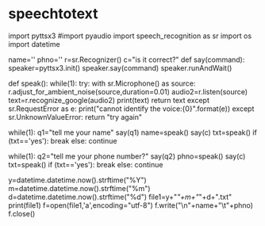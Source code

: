 
# speechtotext
import pyttsx3
#import pyaudio
import speech_recognition as sr
import os
import datetime

name=''
phno=''
r=sr.Recognizer()
c="is it correct?"
def say(command):
    speaker=pyttsx3.init()
    speaker.say(command)
    speaker.runAndWait()

def speak():
    while(1):
        try:
            with sr.Microphone() as source:
                r.adjust_for_ambient_noise(source,duration=0.01)
                audio2=r.listen(source)
                text=r.recognize_google(audio2)
                print(text)
                return text
        except sr.RequestError as e:
                print("cannot identify the voice:{0}".format(e))
        except sr.UnknownValueError:
                return "try again"

while(1):
    q1="tell me your name"
    say(q1)
    name=speak()
    say(c)
    txt=speak()
    if (txt=='yes'):
        break
    else:
        continue

while(1):
    q2="tell me your phone number?"
    say(q2)
    phno=speak()
    say(c)
    txt=speak()
    if (txt=='yes'):
        break
    else:
        continue

y=datetime.datetime.now().strftime("%Y")
m=datetime.datetime.now().strftime("%m")
d=datetime.datetime.now().strftime("%d")
file1=y+"_"+m+"_"+d+".txt"
print(file1)
f=open(file1,'a',encoding="utf-8")
f.write("\n"+name+"\t"+phno)
f.close()
